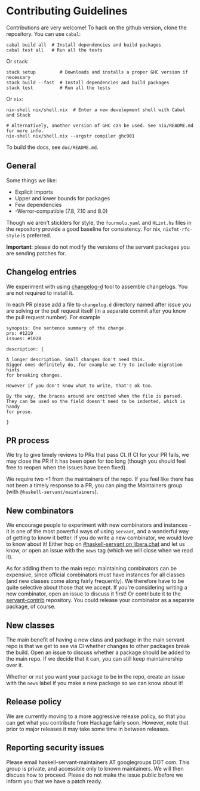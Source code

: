 # Contributing Guidelines

Contributions are very welcome! To hack on the github version, clone the repository. You can use `cabal`:

```shell
cabal build all  # Install dependencies and build packages
cabal test all   # Run all the tests
```

Or `stack`:

```shell
stack setup         # Downloads and installs a proper GHC version if necessary
stack build --fast  # Install dependencies and build packages
stack test          # Run all the tests
```

Or `nix`:

```shell
nix-shell nix/shell.nix  # Enter a new development shell with Cabal and Stack

# Alternatively, another version of GHC can be used. See nix/README.md for more info.
nix-shell nix/shell.nix --argstr compiler ghc901
```

To build the docs, see `doc/README.md`.

## General

Some things we like:

- Explicit imports
- Upper and lower bounds for packages
- Few dependencies
- -Werror-compatible (7.8, 7.10 and 8.0)

Though we aren't sticklers for style, the `fourmolu.yaml` and `HLint.hs` files in the repository provide a good baseline for consistency.
For nix, `nixfmt-rfc-style` is preferred.

**Important**: please do not modify the versions of the servant packages you are sending patches for.

## Changelog entries

We experiment with using [changelog-d](https://codeberg.org/fgaz/changelog-d) tool to assemble changelogs.
You are not required to install it.

In each PR please add a file to `changelog.d` directory named after issue you are solving or the pull request itself (in a separate commit after you know the pull request number). For example

```cabal
synopsis: One sentence summary of the change.
prs: #1219
issues: #1028

description: {

A longer description. Small changes don't need this.
Bigger ones definitely do, for example we try to include migration hints
for breaking changes.

However if you don't know what to write, that's ok too.

By the way, the braces around are omitted when the file is parsed.
They can be used so the field doesn't need to be indented, which is handy
for prose.

}
```

## PR process

We try to give timely reviews to PRs that pass CI. If CI for your PR fails, we may close the PR if it has been open for too long (though you should feel free to reopen when the issues have been fixed).

We require two +1 from the maintainers of the repo. If you feel like there has not been a timely response to a PR, you can ping the Maintainers group (with `@haskell-servant/maintainers`).

## New combinators

We encourage people to experiment with new combinators and instances - it is one of the most powerful ways of using `servant`, and a wonderful way of getting to know it better. If you do write a new combinator, we would love to know about it! Either hop on [#haskell-servant on libera.chat](https://web.libera.chat/#haskell-servant) and let us know, or open an issue with the `news` tag (which we will close when we read it).

As for adding them to the main repo: maintaining combinators can be expensive, since official combinators must have instances for all classes (and new classes come along fairly frequently). We therefore have to be quite selective about those that we accept. If you're considering writing a new combinator, open an issue to discuss it first! Or contribute it to the [servant-contrib](https://github.com/haskell-servant/servant-contrib) repository.
You could release your combinator as a separate package, of course.

## New classes

The main benefit of having a new class and package in the main servant repo is that we get to see via CI whether changes to other packages break the build. Open an issue to discuss whether a package should be added to the main repo. If we decide that it can, you can still keep maintainership over it.

Whether or not you want your package to be in the repo, create an issue with the `news` label if you make a new package so we can know about it!

## Release policy

We are currently moving to a more aggressive release policy, so that you can get what you contribute from Hackage fairly soon. However, note that prior to major releases it may take some time in between releases.

## Reporting security issues

Please email haskell-servant-maintainers AT googlegroups DOT com. This group is private, and accessible only to known maintainers. We will then discuss how to proceed. Please do not make the issue public before we inform you that we have a patch ready.
